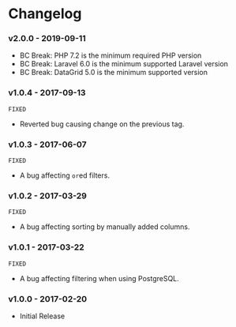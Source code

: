# Changelog

### v2.0.0 - 2019-09-11

- BC Break: PHP 7.2 is the minimum required PHP version
- BC Break: Laravel 6.0 is the minimum supported Laravel version
- BC Break: DataGrid 5.0 is the minimum supported version

### v1.0.4 - 2017-09-13

`FIXED`

- Reverted bug causing change on the previous tag.

### v1.0.3 - 2017-06-07

`FIXED`

- A bug affecting `or`ed filters.

### v1.0.2 - 2017-03-29

`FIXED`

- A bug affecting sorting by manually added columns.

### v1.0.1 - 2017-03-22

`FIXED`

- A bug affecting filtering when using PostgreSQL.

### v1.0.0 - 2017-02-20

- Initial Release
